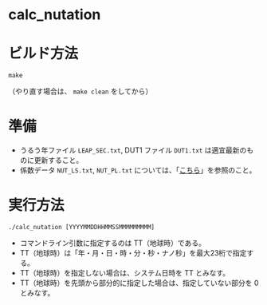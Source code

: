 # calc_nutation

ビルド方法
==========

`make`

（やり直す場合は、 `make clean` をしてから）

準備
====

* うるう年ファイル `LEAP_SEC.txt`, DUT1 ファイル `DUT1.txt` は適宜最新のものに更新すること。
* 係数データ `NUT_LS.txt`, `NUT_PL.txt` については、「[こちら](https://www.mk-mode.com/blog/2016/06/22/ruby-calc-nutation-by-iau2000a "Ruby - 章動の計算（IAU2000A 理論）！")」を参照のこと。

実行方法
========

`./calc_nutation [YYYYMMDDHHMMSSMMMMMMMMM]`

* コマンドライン引数に指定するのは TT（地球時）である。
* TT（地球時）は「年・月・日・時・分・秒・ナノ秒」を最大23桁で指定する。
* TT（地球時）を指定しない場合は、システム日時を TT とみなす。
* TT（地球時）を先頭から部分的に指定した場合は、指定していない部分を 0 とみなす。

